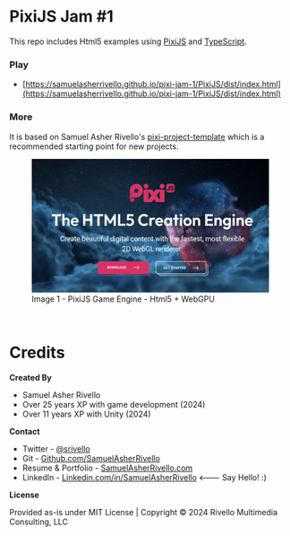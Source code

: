 # PixiJS Jam #1

This repo includes Html5 examples using [PixiJS](https://pixijs.com/) and [TypeScript](https://www.typescriptlang.org/).


### Play

* [https://samuelasherrivello.github.io/pixi-jam-1/PixiJS/dist/index.html](https://samuelasherrivello.github.io/pixi-jam-1/PixiJS/dist/index.html)


### More

It is based on Samuel Asher Rivello's [pixi-project-template](https://github.com/SamuelAsherRivello/pixi-project-template) which is a recommended starting point for new projects.
<figure>
    <img alt="screenshot"
        src="./PixiJS/documentation/Screenshot01.png"
        width = "600"
        >
    <figcaption>Image 1 - PixiJS Game Engine - Html5 + WebGPU</figcaption>
</figure>

<BR>

# Credits

**Created By**

- Samuel Asher Rivello 
- Over 25 years XP with game development (2024)
- Over 11 years XP with Unity (2024)

**Contact**

- Twitter - <a href="https://twitter.com/srivello/">@srivello</a>
- Git - <a href="https://github.com/SamuelAsherRivello/">Github.com/SamuelAsherRivello</a>
- Resume & Portfolio - <a href="http://www.SamuelAsherRivello.com">SamuelAsherRivello.com</a>
- LinkedIn - <a href="https://Linkedin.com/in/SamuelAsherRivello">Linkedin.com/in/SamuelAsherRivello</a> <--- Say Hello! :)

**License**

Provided as-is under MIT License | Copyright © 2024 Rivello Multimedia Consulting, LLC
